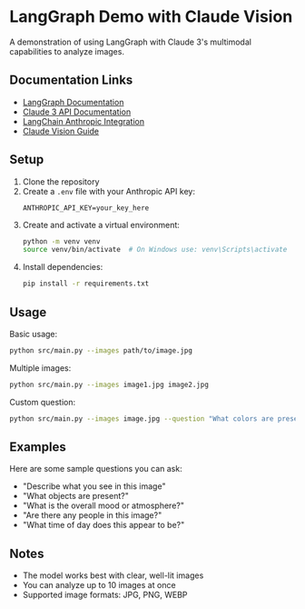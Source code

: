 # LangGraph Demo with Claude Vision

A demonstration of using LangGraph with Claude 3's multimodal capabilities to analyze images.

## Documentation Links
- [LangGraph Documentation](https://python.langchain.com/docs/langgraph)
- [Claude 3 API Documentation](https://docs.anthropic.com/claude/docs)
- [LangChain Anthropic Integration](https://python.langchain.com/docs/integrations/chat/anthropic)
- [Claude Vision Guide](https://docs.anthropic.com/claude/docs/vision)

## Setup

1. Clone the repository
2. Create a `.env` file with your Anthropic API key:
   ```
   ANTHROPIC_API_KEY=your_key_here
   ```
3. Create and activate a virtual environment:
   ```bash
   python -m venv venv
   source venv/bin/activate  # On Windows use: venv\Scripts\activate
   ```
4. Install dependencies:
   ```bash
   pip install -r requirements.txt
   ```

## Usage

Basic usage:
```bash
python src/main.py --images path/to/image.jpg
```

Multiple images:
```bash
python src/main.py --images image1.jpg image2.jpg
```

Custom question:
```bash
python src/main.py --images image.jpg --question "What colors are present in this image?"
```

## Examples

Here are some sample questions you can ask:
- "Describe what you see in this image"
- "What objects are present?"
- "What is the overall mood or atmosphere?"
- "Are there any people in this image?"
- "What time of day does this appear to be?"

## Notes
- The model works best with clear, well-lit images
- You can analyze up to 10 images at once
- Supported image formats: JPG, PNG, WEBP